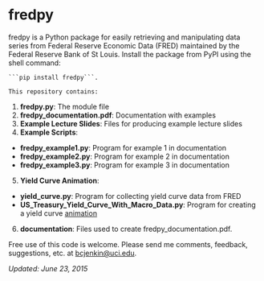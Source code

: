 fredpy
=========

fredpy is a Python package for easily retrieving and manipulating data series from Federal Reserve Economic Data (FRED) maintained by the Federal Reserve Bank of St Louis. Install the package from PyPI using the shell command:

    ```pip install fredpy```.

    This repository contains:

1. **fredpy.py**: The module file
2. **fredpy_documentation.pdf**: Documentation with examples
3. **Example Lecture Slides**: Files for producing example lecture slides
4. **Example Scripts**:
* **fredpy_example1.py**: Program for example 1 in documentation
* **fredpy_example2.py**: Program for example 2 in documentation
* **fredpy_example3.py**: Program for example 3 in documentation
5. **Yield Curve Animation**:
* **yield_curve.py**: Program for collecting yield curve data from FRED
* **US_Treasury_Yield_Curve_With_Macro_Data.py**: Program for creating a yield curve [animation](http://youtu.be/34bIQGrndao)
6. **documentation**: Files used to create fredpy_documentation.pdf.

Free use of this code is welcome. Please send me comments, feedback, suggestions, etc. at [bcjenkin@uci.edu](mailto:bcjenkin@uci.edu).

_Updated: June 23, 2015_
